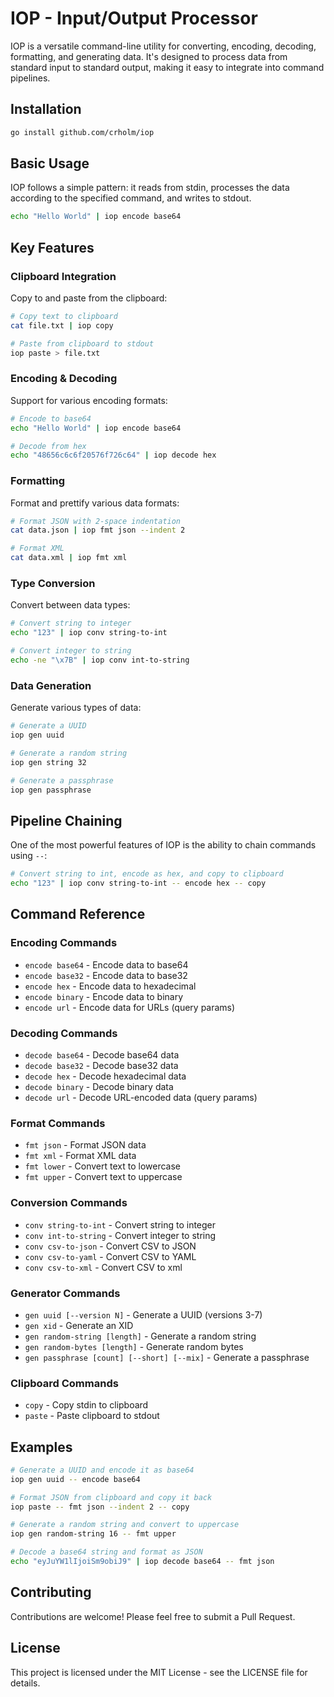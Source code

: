 

# IOP - Input/Output Processor

IOP is a versatile command-line utility for converting, encoding, decoding, formatting, and generating data. It's designed to process data from standard input to standard output, making it easy to integrate into command pipelines.

## Installation

```bash
go install github.com/crholm/iop
```

## Basic Usage

IOP follows a simple pattern: it reads from stdin, processes the data according to the specified command, and writes to stdout.

```bash
echo "Hello World" | iop encode base64
```

## Key Features

### Clipboard Integration

Copy to and paste from the clipboard:

```bash
# Copy text to clipboard
cat file.txt | iop copy

# Paste from clipboard to stdout
iop paste > file.txt
```

### Encoding & Decoding

Support for various encoding formats:

```bash
# Encode to base64
echo "Hello World" | iop encode base64

# Decode from hex
echo "48656c6c6f20576f726c64" | iop decode hex
```

### Formatting

Format and prettify various data formats:

```bash
# Format JSON with 2-space indentation
cat data.json | iop fmt json --indent 2

# Format XML
cat data.xml | iop fmt xml
```

### Type Conversion

Convert between data types:

```bash
# Convert string to integer
echo "123" | iop conv string-to-int

# Convert integer to string
echo -ne "\x7B" | iop conv int-to-string
```

### Data Generation

Generate various types of data:

```bash
# Generate a UUID
iop gen uuid

# Generate a random string
iop gen string 32

# Generate a passphrase
iop gen passphrase
```

## Pipeline Chaining

One of the most powerful features of IOP is the ability to chain commands using `--`:

```bash
# Convert string to int, encode as hex, and copy to clipboard
echo "123" | iop conv string-to-int -- encode hex -- copy
```

## Command Reference

### Encoding Commands
- `encode base64` - Encode data to base64
- `encode base32` - Encode data to base32
- `encode hex` - Encode data to hexadecimal
- `encode binary` - Encode data to binary
- `encode url` - Encode data for URLs (query params)

### Decoding Commands
- `decode base64` - Decode base64 data
- `decode base32` - Decode base32 data
- `decode hex` - Decode hexadecimal data
- `decode binary` - Decode binary data
- `decode url` - Decode URL-encoded data (query params)

### Format Commands
- `fmt json` - Format JSON data
- `fmt xml` - Format XML data
- `fmt lower` - Convert text to lowercase
- `fmt upper` - Convert text to uppercase

### Conversion Commands
- `conv string-to-int` - Convert string to integer
- `conv int-to-string` - Convert integer to string
- `conv csv-to-json` - Convert CSV to JSON
- `conv csv-to-yaml` - Convert CSV to YAML
- `conv csv-to-xml` - Convert CSV to xml

### Generator Commands
- `gen uuid [--version N]` - Generate a UUID (versions 3-7)
- `gen xid` - Generate an XID
- `gen random-string [length]` - Generate a random string
- `gen random-bytes [length]` - Generate random bytes
- `gen passphrase [count] [--short] [--mix]` - Generate a passphrase

### Clipboard Commands
- `copy` - Copy stdin to clipboard
- `paste` - Paste clipboard to stdout

## Examples

```bash
# Generate a UUID and encode it as base64
iop gen uuid -- encode base64

# Format JSON from clipboard and copy it back
iop paste -- fmt json --indent 2 -- copy

# Generate a random string and convert to uppercase
iop gen random-string 16 -- fmt upper

# Decode a base64 string and format as JSON
echo "eyJuYW1lIjoiSm9obiJ9" | iop decode base64 -- fmt json
```

## Contributing

Contributions are welcome! Please feel free to submit a Pull Request.

## License

This project is licensed under the MIT License - see the LICENSE file for details.